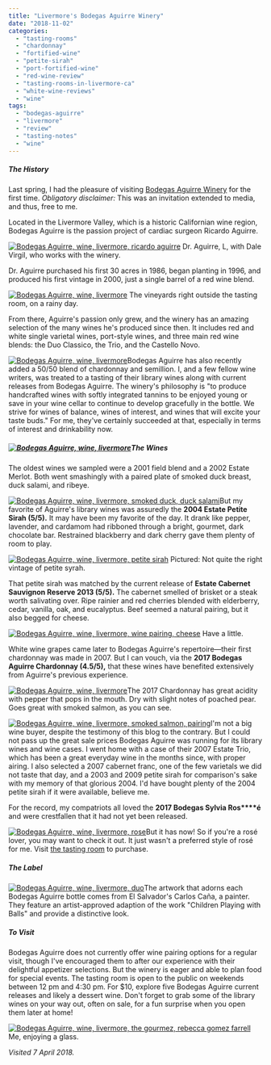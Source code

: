 ```yaml
---
title: "Livermore's Bodegas Aguirre Winery"
date: "2018-11-02"
categories:
  - "tasting-rooms"
  - "chardonnay"
  - "fortified-wine"
  - "petite-sirah"
  - "port-fortified-wine"
  - "red-wine-review"
  - "tasting-rooms-in-livermore-ca"
  - "white-wine-reviews"
  - "wine"
tags:
  - "bodegas-aguirre"
  - "livermore"
  - "review"
  - "tasting-notes"
  - "wine"
---
```


##### The History

Last spring, I had the pleasure of visiting [Bodegas Aguirre Winery](https://www.bodegasaguirre.com/) for the first time. _Obligatory disclaimer:_ This was an invitation extended to media, and thus, free to me.

Located in the Livermore Valley, which is a historic Californian wine region, Bodegas Aguirre is the passion project of cardiac surgeon Ricardo Aguirre.




<div class="caption">

[![Bodegas Aguirre, wine, livermore, ricardo aguirre](http://s3.amazonaws.com/thegourmez-wpmedia/2018/09/IMG_20180406_140554-500x403.jpg)](http://s3.amazonaws.com/thegourmez-wpmedia/2018/09/IMG_20180406_140554.jpg) Dr. Aguirre, L, with Dale Virgil, who works with the winery.</div>


Dr. Aguirre purchased his first 30 acres in 1986, began planting in 1996, and produced his first vintage in 2000, just a single barrel of a red wine blend.




<div class="caption">

[![Bodegas Aguirre, wine, livermore](http://s3.amazonaws.com/thegourmez-wpmedia/2018/09/IMG_20180406_135711-500x225.jpg)](http://s3.amazonaws.com/thegourmez-wpmedia/2018/09/IMG_20180406_135711.jpg) The vineyards right outside the tasting room, on a rainy day.</div>


From there, Aguirre's passion only grew, and the winery has an amazing selection of the many wines he's produced since then. It includes red and white single varietal wines, port-style wines, and three main red wine blends: the Duo Classico, the Trio, and the Castello Novo.

[![Bodegas Aguirre, wine, livermore](http://s3.amazonaws.com/thegourmez-wpmedia/2018/09/IMG_20180406_150103-500x454.jpg)](http://s3.amazonaws.com/thegourmez-wpmedia/2018/09/IMG_20180406_150103.jpg)Bodegas Aguirre has also recently added a 50/50 blend of chardonnay and semillion. I, and a few fellow wine writers, was treated to a tasting of their library wines along with current releases from Bodegas Aguirre. The winery's philosophy is "to produce handcrafted wines with softly integrated tannins to be enjoyed young or save in your wine cellar to continue to develop gracefully in the bottle. We strive for wines of balance, wines of interest, and wines that will excite your taste buds." For me, they've certainly succeeded at that, especially in terms of interest and drinkability now.

##### [![Bodegas Aguirre, wine, livermore](http://s3.amazonaws.com/thegourmez-wpmedia/2018/09/IMG_20180406_135338-500x375.jpg)](http://s3.amazonaws.com/thegourmez-wpmedia/2018/09/IMG_20180406_135338.jpg)The Wines

The oldest wines we sampled were a 2001 field blend and a 2002 Estate Merlot. Both went smashingly with a paired plate of smoked duck breast, duck salami, and ribeye.

[![Bodegas Aguirre, wine, livermore, smoked duck, duck salami](http://s3.amazonaws.com/thegourmez-wpmedia/2018/09/IMG_20180406_142901-375x500.jpg)](http://s3.amazonaws.com/thegourmez-wpmedia/2018/09/IMG_20180406_142901.jpg)But my favorite of Aguirre's library wines was assuredly the **2004 Estate Petite Sirah (5/5).** It may have been my favorite of the day. It drank like pepper, lavender, and cardamom had ribboned through a bright, gourmet, dark chocolate bar. Restrained blackberry and dark cherry gave them plenty of room to play.




<div class="caption">

[![Bodegas Aguirre, wine, livermore, petite sirah](http://s3.amazonaws.com/thegourmez-wpmedia/2018/09/IMG_20180406_152114-268x500.jpg)](http://s3.amazonaws.com/thegourmez-wpmedia/2018/09/IMG_20180406_152114.jpg) Pictured: Not quite the right vintage of petite syrah.</div>


That petite sirah was matched by the current release of **Estate Cabernet Sauvignon Reserve 2013 (5/5).** The cabernet smelled of brisket or a steak worth salivating over. Ripe rainier and red cherries blended with elderberry, cedar, vanilla, oak, and eucalyptus. Beef seemed a natural pairing, but it also begged for cheese.




<div class="caption">

[![Bodegas Aguirre, wine, livermore, wine pairing, cheese](http://s3.amazonaws.com/thegourmez-wpmedia/2018/09/IMG_20180406_141548-396x500.jpg)](http://s3.amazonaws.com/thegourmez-wpmedia/2018/09/IMG_20180406_141548.jpg) Have a little.</div>


White wine grapes came later to Bodegas Aguirre's repertoire—their first chardonnay was made in 2007. But I can vouch, via the **2017 Bodegas Aguirre Chardonnay (4.5/5),** that these wines have benefited extensively from Aguirre's previous experience.

[![Bodegas Aguirre, wine, livermore](http://s3.amazonaws.com/thegourmez-wpmedia/2018/09/IMG_20180406_135355-407x500.jpg)](http://s3.amazonaws.com/thegourmez-wpmedia/2018/09/IMG_20180406_135355.jpg)The 2017 Chardonnay has great acidity with pepper that pops in the mouth. Dry with slight notes of poached pear. Goes great with smoked salmon, as you can see.

[![Bodegas Aguirre, wine, livermore, smoked salmon, pairing](http://s3.amazonaws.com/thegourmez-wpmedia/2018/09/IMG_20180406_140825-500x374.jpg)](http://s3.amazonaws.com/thegourmez-wpmedia/2018/09/IMG_20180406_140825.jpg)I'm not a big wine buyer, despite the testimony of this blog to the contrary. But I could not pass up the great sale prices Bodegas Aguirre was running for its library wines and wine cases. I went home with a case of their 2007 Estate Trio, which has been a great everyday wine in the months since, with proper airing. I also selected a 2007 cabernet franc, one of the few varietals we did not taste that day, and a 2003 and 2009 petite sirah for comparison's sake with my memory of that glorious 2004. I'd have bought plenty of the 2004 petite sirah if it were available, believe me.

For the record, my compatriots all loved the **2017 Bodegas Sylvia Ros****é** and were crestfallen that it had not yet been released.

[![Bodegas Aguirre, wine, livermore, rose](http://s3.amazonaws.com/thegourmez-wpmedia/2018/09/IMG_20180406_142048-375x500.jpg)](http://s3.amazonaws.com/thegourmez-wpmedia/2018/09/IMG_20180406_142048.jpg)But it has now! So if you're a rosé lover, you may want to check it out. It just wasn't a preferred style of rosé for me. Visit [the tasting room](https://www.bodegasaguirre.com/location/) to purchase.

##### The Label

[![Bodegas Aguirre, wine, livermore, duo](http://s3.amazonaws.com/thegourmez-wpmedia/2018/09/IMG_20180406_152020-360x500.jpg)](http://s3.amazonaws.com/thegourmez-wpmedia/2018/09/IMG_20180406_152020.jpg)The artwork that adorns each Bodegas Aguirre bottle comes from El Salvador's Carlos Caña, a painter. They feature an artist-approved adaption of the work "Children Playing with Balls" and provide a distinctive look.

##### To Visit

Bodegas Aguirre does not currently offer wine pairing options for a regular visit, though I've encouraged them to after our experience with their delightful appetizer selections. But the winery is eager and able to plan food for special events. The tasting room is open to the public on weekends between 12 pm and 4:30 pm. For $10, explore five Bodegas Aguirre current releases and likely a dessert wine. Don't forget to grab some of the library wines on your way out, often on sale, for a fun surprise when you open them later at home!




<div class="caption">

[![Bodegas Aguirre, wine, livermore, the gourmez, rebecca gomez farrell](http://s3.amazonaws.com/thegourmez-wpmedia/2018/09/IMG_20180406_142750-419x500.jpg)](http://s3.amazonaws.com/thegourmez-wpmedia/2018/09/IMG_20180406_142750.jpg) Me, enjoying a glass.</div>


_Visited 7 April 2018._
